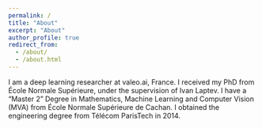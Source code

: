 ```yaml
---
permalink: /
title: "About"
excerpt: "About"
author_profile: true
redirect_from: 
  - /about/
  - /about.html
---
```

I am a deep learning researcher at valeo.ai, France. I received my PhD from École Normale Supérieure, under the supervision of Ivan Laptev. I have a “Master 2” Degree in Mathematics, Machine Learning and Computer Vision (MVA) from École Normale Supérieure de Cachan. I obtained the engineering degree from Télécom ParisTech in 2014.